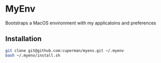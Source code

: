 # MyEnv

Bootstraps a MacOS environment with my applicatoins and preferences

## Installation

```bash
git clone git@github.com:cuperman/myenv.git ~/.myenv
bash ~/.myenv/install.sh
```
